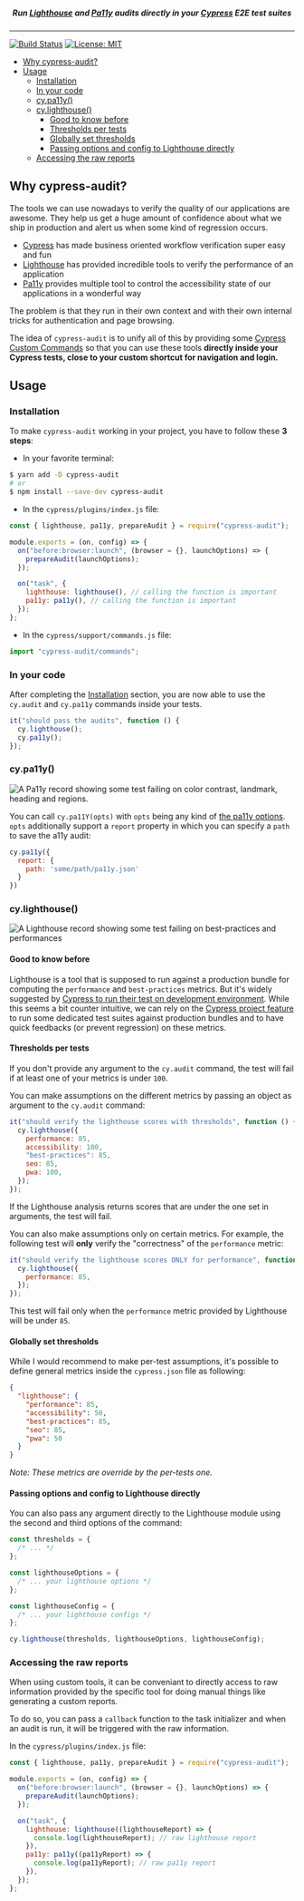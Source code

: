 <h5 align="center">
Run <a href="https://developers.google.com/web/tools/lighthouse">Lighthouse</a> and <a href="https://github.com/pa11y/pa11y">Pa11y</a> audits directly in your <a href="https://cypress.io/">Cypress</a> E2E test suites
</h5>

---

[![Build Status](https://travis-ci.org/mfrachet/cypress-audit.svg?branch=master)](https://travis-ci.org/mfrachet/cypress-audit) [![License: MIT](https://img.shields.io/badge/License-MIT-yellow.svg)](https://opensource.org/licenses/MIT)

- [Why cypress-audit?](#why-cypress-audit)
- [Usage](#usage)
  - [Installation](#installation)
  - [In your code](#in-your-code)
  - [cy.pa11y()](#cypa11y)
  - [cy.lighthouse()](#cylighthouse)
    - [Good to know before](#good-to-know-before)
    - [Thresholds per tests](#thresholds-per-tests)
    - [Globally set thresholds](#globally-set-thresholds)
    - [Passing options and config to Lighthouse directly](#passing-options-and-config-to-lighthouse-directly)
  - [Accessing the raw reports](#accessing-the-raw-reports)

## Why cypress-audit?

The tools we can use nowadays to verify the quality of our applications are awesome. They help us get a huge amount of confidence about what we ship in production and alert us when some kind of regression occurs.

- [Cypress](https://cypress.io/) has made business oriented workflow verification super easy and fun
- [Lighthouse](https://developers.google.com/web/tools/lighthouse) has provided incredible tools to verify the performance of an application
- [Pa11y](https://pa11y.org/) provides multiple tool to control the accessibility state of our applications in a wonderful way

The problem is that they run in their own context and with their own internal tricks for authentication and page browsing.

The idea of `cypress-audit` is to unify all of this by providing some [Cypress Custom Commands](https://docs.cypress.io/api/cypress-api/custom-commands.html) so that you can use these tools **directly inside your Cypress tests, close to your custom shortcut for navigation and login.**

## Usage

### Installation

To make `cypress-audit` working in your project, you have to follow these **3 steps**:

- In your favorite terminal:

```sh
$ yarn add -D cypress-audit
# or
$ npm install --save-dev cypress-audit
```

- In the `cypress/plugins/index.js` file:

```javascript
const { lighthouse, pa11y, prepareAudit } = require("cypress-audit");

module.exports = (on, config) => {
  on("before:browser:launch", (browser = {}, launchOptions) => {
    prepareAudit(launchOptions);
  });

  on("task", {
    lighthouse: lighthouse(), // calling the function is important
    pa11y: pa11y(), // calling the function is important
  });
};
```

- In the `cypress/support/commands.js` file:

```javascript
import "cypress-audit/commands";
```

### In your code

After completing the [Installation](#installation) section, you are now able to use the `cy.audit` and `cy.pa11y` commands inside your tests.

```javascript
it("should pass the audits", function () {
  cy.lighthouse();
  cy.pa11y();
});
```

### cy.pa11y()

![A Pa11y record showing some test failing on color contrast, landmark, heading and regions.](./docs/pally.png)

You can call `cy.pa11Y(opts)` with `opts` being any kind of [the pa11y options](https://github.com/pa11y/pa11y#configuration).
`opts` additionally support a `report` property in which you can specify a `path` to save the a11y audit:

```js
cy.pa11y({
  report: {
    path: 'some/path/pa11y.json'
  }
})
```

### cy.lighthouse()

![A Lighthouse record showing some test failing on best-practices and performances](./docs/lh.png)

#### Good to know before

Lighthouse is a tool that is supposed to run against a production bundle for computing the `performance` and `best-practices` metrics. But it's widely suggested by [Cypress to run their test on development environment](https://docs.cypress.io/guides/getting-started/testing-your-app.html#Step-1-Start-your-server). While this seems a bit counter intuitive, we can rely on the [Cypress project feature](https://docs.cypress.io/guides/guides/command-line.html#cypress-run-project-lt-project-path-gt) to run some dedicated test suites against production bundles and to have quick feedbacks (or prevent regression) on these metrics.

#### Thresholds per tests

If you don't provide any argument to the `cy.audit` command, the test will fail if at least one of your metrics is under `100`.

You can make assumptions on the different metrics by passing an object as argument to the `cy.audit` command:

```javascript
it("should verify the lighthouse scores with thresholds", function () {
  cy.lighthouse({
    performance: 85,
    accessibility: 100,
    "best-practices": 85,
    seo: 85,
    pwa: 100,
  });
});
```

If the Lighthouse analysis returns scores that are under the one set in arguments, the test will fail.

You can also make assumptions only on certain metrics. For example, the following test will **only** verify the "correctness" of the `performance` metric:

```javascript
it("should verify the lighthouse scores ONLY for performance", function () {
  cy.lighthouse({
    performance: 85,
  });
});
```

This test will fail only when the `performance` metric provided by Lighthouse will be under `85`.

#### Globally set thresholds

While I would recommend to make per-test assumptions, it's possible to define general metrics inside the `cypress.json` file as following:

```json
{
  "lighthouse": {
    "performance": 85,
    "accessibility": 50,
    "best-practices": 85,
    "seo": 85,
    "pwa": 50
  }
}
```

_Note: These metrics are override by the per-tests one._

#### Passing options and config to Lighthouse directly

You can also pass any argument directly to the Lighthouse module using the second and third options of the command:

```js
const thresholds = {
  /* ... */
};

const lighthouseOptions = {
  /* ... your lighthouse options */
};

const lighthouseConfig = {
  /* ... your lighthouse configs */
};

cy.lighthouse(thresholds, lighthouseOptions, lighthouseConfig);
```

### Accessing the raw reports

When using custom tools, it can be conveniant to directly access to raw information provided by the specific tool for doing manual things like generating a custom reports.

To do so, you can pass a `callback` function to the task initializer and when an audit is run, it will be triggered with the raw information.

In the `cypress/plugins/index.js` file:

```javascript
const { lighthouse, pa11y, prepareAudit } = require("cypress-audit");

module.exports = (on, config) => {
  on("before:browser:launch", (browser = {}, launchOptions) => {
    prepareAudit(launchOptions);
  });

  on("task", {
    lighthouse: lighthouse((lighthouseReport) => {
      console.log(lighthouseReport); // raw lighthouse report
    }),
    pa11y: pa11y((pa11yReport) => {
      console.log(pa11yReport); // raw pa11y report
    }),
  });
};
```

